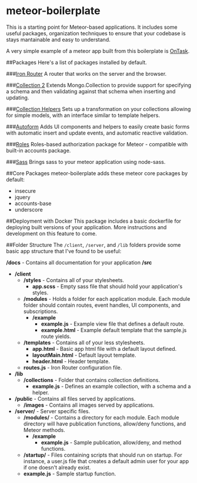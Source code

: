 meteor-boilerplate
==================

This is a starting point for Meteor-based applications. It includes some useful packages, organization techniques to ensure that your codebase is stays mantainable and easy to understand.

A very simple example of a meteor app built from this boilerplate is [OnTask](https://github.com/patrickocoffeyo/ontask).

##Packages
Here's a list of packages installed by default.

###[Iron Router](https://github.com/EventedMind/iron-router)
A router that works on the server and the browser.

###[Collection 2](https://github.com/aldeed/meteor-collection2)
Extends Mongo.Collection to provide support for specifying a schema and then validating against that schema when inserting and updating.

###[Collection Helpers](https://github.com/dburles/meteor-collection-helpers)
Sets up a transformation on your collections allowing for simple models, with an interface similar to template helpers.

###[Autoform](https://github.com/aldeed/meteor-autoform)
Adds UI components and helpers to easily create basic forms with automatic insert and update events, and automatic reactive validation.

###[Roles](https://github.com/alanning/meteor-roles)
Roles-based authorization package for Meteor - compatible with built-in accounts package.

###[Sass](https://github.com/particle4dev/meteor-sass/)
Brings sass to your meteor application using node-sass.


##Core Packages
meteor-boilerplate adds these meteor core packages by default:

 - insecure
 - jquery
 - accounts-base
 - underscore

##Deployment with Docker
This package includes a basic dockerfile for deploying built versions of your application. More instructions and development on this feature to come.

##Folder Structure
The <code>/client</code>, <code>/server</code>, and <code>/lib</code> folders provide some basic app structure that I've found to be useful:

**/docs** - Contains all documentation for your application
**/src**
 - **/client**
   - **/styles** - Contains all of your stylesheets.
     - **app.scss** - Empty sass file that should hold your application's styles.
   - **/modules** - Holds a folder for each application module. Each module folder should contain routes, event handles, UI components, and subscriptions.
     - **/example**
       - **example.js** - Example view file that defines a default route.
       - **example.html** - Example default template that the sample.js route yields.
   - **/templates** - Contains all of your less stylesheets.
   	 - **app.html** - Basic app html file with a default layout defined.
   	 - **layoutMain.html** - Default layout template.
   	 - **header.html** - Header template.
   - **routes.js** - Iron Router configuration file.
 - **/lib**
   - **/collections** - Folder that contains collection definitions.
     - **example.js** - Defines an example collection, with a schema and a helper.
 - **/public** - Contains all files served by applications.
   - **/images** - Contains all images served by applications.
 - **/server/** - Server specific files.
   - **/modules/** - Contains a directory for each module. Each module directory will have publication functions, allow/deny functions, and Meteor methods.
     - **/example**
       - **example.js** - Sample publication, allow/deny, and method functions.
   - **/startup/** - Files containing scripts that should run on startup. For instance, a user.js file that creates a default admin user for your app if one doesn't already exist.
    - **example.js** - Sample startup function.
